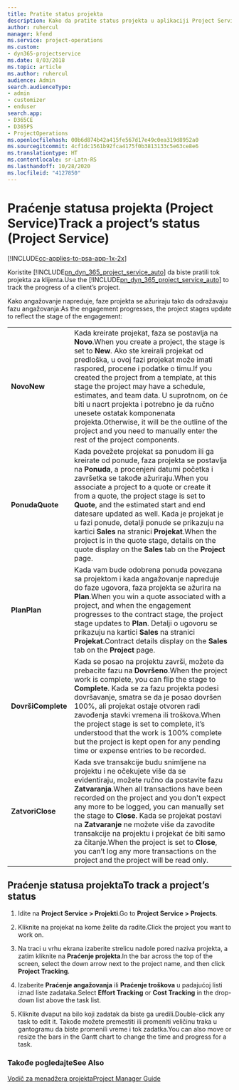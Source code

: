 ```yaml
---
title: Pratite status projekta
description: Kako da pratite status projekta u aplikaciji Project Service
author: ruhercul
manager: kfend
ms.service: project-operations
ms.custom:
- dyn365-projectservice
ms.date: 8/03/2018
ms.topic: article
ms.author: ruhercul
audience: Admin
search.audienceType:
- admin
- customizer
- enduser
search.app:
- D365CE
- D365PS
- ProjectOperations
ms.openlocfilehash: 00b6d874b42a415fe567d17e49c0ea319d8952a0
ms.sourcegitcommit: 4cf1dc1561b92fca4175f0b3813133c5e63ce8e6
ms.translationtype: HT
ms.contentlocale: sr-Latn-RS
ms.lasthandoff: 10/28/2020
ms.locfileid: "4127850"
---
```

# <a name="track-a-projects-status-project-service"></a><span data-ttu-id="92746-103">Praćenje statusa projekta (Project Service)</span><span class="sxs-lookup"><span data-stu-id="92746-103">Track a project’s status (Project Service)</span></span>

[!INCLUDE[cc-applies-to-psa-app-1x-2x](../includes/cc-applies-to-psa-app-1x-2x.md)]

<span data-ttu-id="92746-104">Koristite [!INCLUDE[pn_dyn_365_project_service_auto](../includes/pn-dyn-365-project-service-auto.md)] da biste pratili tok projekta za klijenta.</span><span class="sxs-lookup"><span data-stu-id="92746-104">Use the [!INCLUDE[pn_dyn_365_project_service_auto](../includes/pn-dyn-365-project-service-auto.md)] to track the progress of a client’s project.</span></span>  

<span data-ttu-id="92746-105">Kako angažovanje napreduje, faze projekta se ažuriraju tako da odražavaju fazu angažovanja:</span><span class="sxs-lookup"><span data-stu-id="92746-105">As the engagement progresses, the project stages update to reflect the stage of the engagement:</span></span>  


|              |                                                                                                                                                                                                                                                                                                  |
|--------------|--------------------------------------------------------------------------------------------------------------------------------------------------------------------------------------------------------------------------------------------------------------------------------------------------|
|   <span data-ttu-id="92746-106">**Novo**</span><span class="sxs-lookup"><span data-stu-id="92746-106">**New**</span></span>    | <span data-ttu-id="92746-107">Kada kreirate projekat, faza se postavlja na **Novo**.</span><span class="sxs-lookup"><span data-stu-id="92746-107">When you create a project, the stage is set to **New**.</span></span> <span data-ttu-id="92746-108">Ako ste kreirali projekat od predloška, u ovoj fazi projekat može imati raspored, procene i podatke o timu.</span><span class="sxs-lookup"><span data-stu-id="92746-108">If you created the project from a template, at this stage the project may have a schedule, estimates, and team data.</span></span> <span data-ttu-id="92746-109">U suprotnom, on će biti u nacrt projekta i potrebno je da ručno unesete ostatak komponenata projekta.</span><span class="sxs-lookup"><span data-stu-id="92746-109">Otherwise, it will be the outline of the project and you need to manually enter the rest of the project components.</span></span> |
|  <span data-ttu-id="92746-110">**Ponuda**</span><span class="sxs-lookup"><span data-stu-id="92746-110">**Quote**</span></span>   |      <span data-ttu-id="92746-111">Kada povežete projekat sa ponudom ili ga kreirate od ponude, faza projekta se postavlja na **Ponuda**, a procenjeni datumi početka i završetka se takođe ažuriraju.</span><span class="sxs-lookup"><span data-stu-id="92746-111">When you associate a project to a quote or create it from a quote, the project stage is set to **Quote**, and the estimated start and end datesare updated as well.</span></span> <span data-ttu-id="92746-112">Kada je projekat je u fazi ponude, detalji ponude se prikazuju na kartici **Sales** na stranici **Projekat**.</span><span class="sxs-lookup"><span data-stu-id="92746-112">When the project is in the quote stage, details on the quote display on the **Sales** tab on the **Project** page.</span></span>      |
|   <span data-ttu-id="92746-113">**Plan**</span><span class="sxs-lookup"><span data-stu-id="92746-113">**Plan**</span></span>   |                                     <span data-ttu-id="92746-114">Kada vam bude odobrena ponuda povezana sa projektom i kada angažovanje napreduje do faze ugovora, faza projekta se ažurira na **Plan**.</span><span class="sxs-lookup"><span data-stu-id="92746-114">When you win a quote associated with a project, and when the engagement progresses to the contract stage, the project stage updates to **Plan**.</span></span> <span data-ttu-id="92746-115">Detalji o ugovoru se prikazuju na kartici **Sales** na stranici **Projekat**.</span><span class="sxs-lookup"><span data-stu-id="92746-115">Contract details display on the **Sales** tab on the **Project** page.</span></span>                                      |
| <span data-ttu-id="92746-116">**Dovrši**</span><span class="sxs-lookup"><span data-stu-id="92746-116">**Complete**</span></span> |                    <span data-ttu-id="92746-117">Kada se posao na projektu završi, možete da prebacite fazu na **Dovršeno**.</span><span class="sxs-lookup"><span data-stu-id="92746-117">When the project work is complete, you can flip the stage to **Complete**.</span></span> <span data-ttu-id="92746-118">Kada se za fazu projekta podesi dovršavanje, smatra se da je posao dovršen 100%, ali projekat ostaje otvoren radi zavođenja stavki vremena ili troškova.</span><span class="sxs-lookup"><span data-stu-id="92746-118">When the project stage is set to complete, it’s understood that the work is 100% complete but the project is kept open for any pending time or expense entries to be recorded.</span></span>                     |
|  <span data-ttu-id="92746-119">**Zatvori**</span><span class="sxs-lookup"><span data-stu-id="92746-119">**Close**</span></span>   |           <span data-ttu-id="92746-120">Kada sve transakcije budu snimljene na projektu i ne očekujete više da se evidentiraju, možete ručno da postavite fazu **Zatvaranja**.</span><span class="sxs-lookup"><span data-stu-id="92746-120">When all transactions have been recorded on the project and you don't expect any more to be logged, you can manually set the stage to **Close**.</span></span> <span data-ttu-id="92746-121">Kada se projekat postavi na **Zatvaranje** ne možete više da zavodite transakcije na projektu i projekat će biti samo za čitanje.</span><span class="sxs-lookup"><span data-stu-id="92746-121">When the project is set to **Close**, you can’t log any more transactions on the project and the project will be read only.</span></span>           |

## <a name="to-track-a-projects-status"></a><span data-ttu-id="92746-122">Praćenje statusa projekta</span><span class="sxs-lookup"><span data-stu-id="92746-122">To track a project’s status</span></span>  

1.  <span data-ttu-id="92746-123">Idite na **Project Service > Projekti**.</span><span class="sxs-lookup"><span data-stu-id="92746-123">Go to **Project Service > Projects**.</span></span>  

2.  <span data-ttu-id="92746-124">Kliknite na projekat na kome želite da radite.</span><span class="sxs-lookup"><span data-stu-id="92746-124">Click the project you want to work on.</span></span>  

3.  <span data-ttu-id="92746-125">Na traci u vrhu ekrana izaberite strelicu nadole pored naziva projekta, a zatim kliknite na **Praćenje projekta**.</span><span class="sxs-lookup"><span data-stu-id="92746-125">In the bar across the top of the screen, select the down arrow next to the project name, and then click **Project Tracking**.</span></span>  

4.  <span data-ttu-id="92746-126">Izaberite **Praćenje angažovanja** ili **Praćenje troškova** u padajućoj listi iznad liste zadataka.</span><span class="sxs-lookup"><span data-stu-id="92746-126">Select **Effort Tracking** or **Cost Tracking** in the drop-down list above the task list.</span></span>  

5.  <span data-ttu-id="92746-127">Kliknite dvaput na bilo koji zadatak da biste ga uredili.</span><span class="sxs-lookup"><span data-stu-id="92746-127">Double-click any task to edit it.</span></span> <span data-ttu-id="92746-128">Takođe možete premestiti ili promeniti veličinu traka u gantogramu da biste promenili vreme i tok zadatka.</span><span class="sxs-lookup"><span data-stu-id="92746-128">You can also move or resize the bars in the Gantt chart to change the time and progress for a task.</span></span>  

### <a name="see-also"></a><span data-ttu-id="92746-129">Takođe pogledajte</span><span class="sxs-lookup"><span data-stu-id="92746-129">See Also</span></span>  
 [<span data-ttu-id="92746-130">Vodič za menadžera projekta</span><span class="sxs-lookup"><span data-stu-id="92746-130">Project Manager Guide</span></span>](../psa/project-manager-guide.md)
